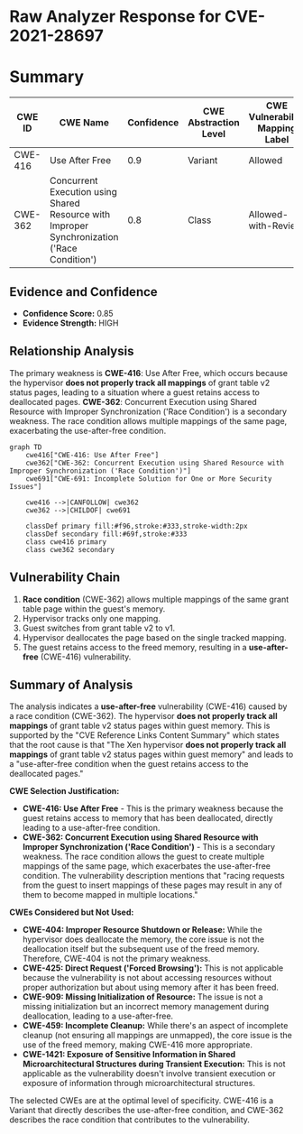 # Raw Analyzer Response for CVE-2021-28697

# Summary
| CWE ID | CWE Name | Confidence | CWE Abstraction Level | CWE Vulnerability Mapping Label | CWE-Vulnerability Mapping Notes |
|---|---|---|---|---|---|
| CWE-416 | Use After Free | 0.9 | Variant | Allowed | Primary CWE |
| CWE-362 | Concurrent Execution using Shared Resource with Improper Synchronization ('Race Condition') | 0.8 | Class | Allowed-with-Review | Secondary CWE |

## Evidence and Confidence

*   **Confidence Score:** 0.85
*   **Evidence Strength:** HIGH

## Relationship Analysis
The primary weakness is **CWE-416**: Use After Free, which occurs because the hypervisor **does not properly track all mappings** of grant table v2 status pages, leading to a situation where a guest retains access to deallocated pages.
**CWE-362**: Concurrent Execution using Shared Resource with Improper Synchronization ('Race Condition') is a secondary weakness. The race condition allows multiple mappings of the same page, exacerbating the use-after-free condition.

```mermaid
graph TD
    cwe416["CWE-416: Use After Free"]
    cwe362["CWE-362: Concurrent Execution using Shared Resource with Improper Synchronization ('Race Condition')"]
    cwe691["CWE-691: Incomplete Solution for One or More Security Issues"]

    cwe416 -->|CANFOLLOW| cwe362
    cwe362 -->|CHILDOF| cwe691
    
    classDef primary fill:#f96,stroke:#333,stroke-width:2px
    classDef secondary fill:#69f,stroke:#333
    class cwe416 primary
    class cwe362 secondary
```

## Vulnerability Chain
1.  **Race condition** (CWE-362) allows multiple mappings of the same grant table page within the guest's memory.
2.  Hypervisor tracks only one mapping.
3.  Guest switches from grant table v2 to v1.
4.  Hypervisor deallocates the page based on the single tracked mapping.
5.  The guest retains access to the freed memory, resulting in a **use-after-free** (CWE-416) vulnerability.

## Summary of Analysis
The analysis indicates a **use-after-free** vulnerability (CWE-416) caused by a race condition (CWE-362). The hypervisor **does not properly track all mappings** of grant table v2 status pages within guest memory. This is supported by the "CVE Reference Links Content Summary" which states that the root cause is that "The Xen hypervisor **does not properly track all mappings** of grant table v2 status pages within guest memory" and leads to a "use-after-free condition when the guest retains access to the deallocated pages."

**CWE Selection Justification:**

*   **CWE-416: Use After Free** - This is the primary weakness because the guest retains access to memory that has been deallocated, directly leading to a use-after-free condition.
*   **CWE-362: Concurrent Execution using Shared Resource with Improper Synchronization ('Race Condition')** - This is a secondary weakness. The race condition allows the guest to create multiple mappings of the same page, which exacerbates the use-after-free condition. The vulnerability description mentions that "racing requests from the guest to insert mappings of these pages may result in any of them to become mapped in multiple locations."

**CWEs Considered but Not Used:**

*   **CWE-404: Improper Resource Shutdown or Release:** While the hypervisor does deallocate the memory, the core issue is not the deallocation itself but the subsequent use of the freed memory. Therefore, CWE-404 is not the primary weakness.
*   **CWE-425: Direct Request ('Forced Browsing'):** This is not applicable because the vulnerability is not about accessing resources without proper authorization but about using memory after it has been freed.
*   **CWE-909: Missing Initialization of Resource:** The issue is not a missing initialization but an incorrect memory management during deallocation, leading to a use-after-free.
*   **CWE-459: Incomplete Cleanup:** While there's an aspect of incomplete cleanup (not ensuring all mappings are unmapped), the core issue is the use of the freed memory, making CWE-416 more appropriate.
*   **CWE-1421: Exposure of Sensitive Information in Shared Microarchitectural Structures during Transient Execution:** This is not applicable as the vulnerability doesn't involve transient execution or exposure of information through microarchitectural structures.

The selected CWEs are at the optimal level of specificity. CWE-416 is a Variant that directly describes the use-after-free condition, and CWE-362 describes the race condition that contributes to the vulnerability.
